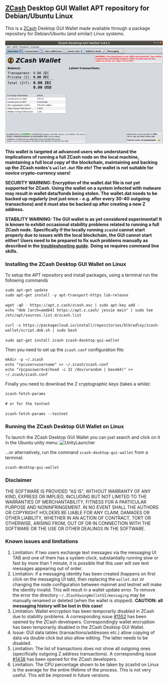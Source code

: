 ## [ZCash](https://z.cash/) Desktop GUI Wallet APT repository for Debian/Ubuntu Linux

This is a [ZCash](https://z.cash/) Desktop GUI Wallet made available through a package repository
for Debian/Ubuntu (and similar) Linux systems.

![Screenshot](ZCashWalletUbuntu.png "Main Window")

**This wallet is targeted at advanced users who understand the implications of running a full ZCash node on**
**the local machine, maintaining a full local copy of the blockchain, maintaining and backing up the**
**ZCash nodes's `wallet.dat` file etc! The wallet is not suitable for novice crypto-currency users!**

**SECURITY WARNING: Encryption of the wallet.dat file is not yet supported for ZCash. Using the wallet** 
**on a system infected with malware may result in wallet data/funds being stolen. The**
**wallet.dat needs to be backed up regularly (not just once - e.g. after every 30-40**
**outgoing transactions) and it must also be backed up after creating a new Z address.**

**STABILITY WARNING: The GUI wallet is as yet considered experimental! It is known to exhibit occasional stability problems related to running a full ZCash node.**
**Specifically if the locally running `zcashd` cannot start properly due to issues with the local blockchain, the GUI cannot start either!**
**Users need to be prepared to fix such problems manually as described in the [troubleshooting guide](TroubleshootingGuide.md).**
**Doing so requires command line skills.**

### Installing the ZCash Desktop GUI Wallet on Linux

To setup the APT repository and install packages, using a terminal run the following commands 
```
sudo apt-get update
sudo apt-get install -y apt-transport-https lsb-release

wget -qO - https://apt.z.cash/zcash.asc | sudo apt-key add -
echo "deb [arch=amd64] https://apt.z.cash/ jessie main" | sudo tee /etc/apt/sources.list.d/zcash.list

curl -s https://packagecloud.io/install/repositories/blbradley/zcash-wallet/script.deb.sh | sudo bash

sudo apt-get install zcash zcash-desktop-gui-wallet
```
Then you need to set up the `zcash.conf` configuration file:
```
mkdir -p ~/.zcash
echo "rpcuser=username" >> ~/.zcash/zcash.conf
echo "rpcpassword=$(head -c 32 /dev/urandom | base64)" >> ~/.zcash/zcash.conf
```

Finally you need to download the Z cryptographic keys (takes a while):
```
zcash-fetch-params

# or for the testnet

zcash-fetch-params --testnet
```
   
### Running the ZCash Desktop GUI Wallet on Linux

To launch the ZCash Desktop GUI Wallet you can just search and click on it in the Ubuntu unity menu:
![UnityLauncher](ZENUnityLauncher.png "ZCash Wallet launcher")

...or alternatively, run the command `zcash-desktop-gui-wallet` from a terminal:
```
zcash-desktop-gui-wallet
```

### Disclaimer

THE SOFTWARE IS PROVIDED "AS IS", WITHOUT WARRANTY OF ANY KIND, EXPRESS OR
IMPLIED, INCLUDING BUT NOT LIMITED TO THE WARRANTIES OF MERCHANTABILITY,
FITNESS FOR A PARTICULAR PURPOSE AND NONINFRINGEMENT. IN NO EVENT SHALL THE
AUTHORS OR COPYRIGHT HOLDERS BE LIABLE FOR ANY CLAIM, DAMAGES OR OTHER
LIABILITY, WHETHER IN AN ACTION OF CONTRACT, TORT OR OTHERWISE, ARISING FROM,
OUT OF OR IN CONNECTION WITH THE SOFTWARE OR THE USE OR OTHER DEALINGS IN THE
SOFTWARE.

### Known issues and limitations
1. Limitation: if two users exchange text messages via the messaging UI TAB and one of them has a system clock, substantially running slow or fast by more than 1 minute, it is possible that this user will see text messages appearing out of order. 
1. Limitation: if a messaging identity has been created (happens on first click on the messaging UI tab), then replacing the `wallet.dat` or changing the node configuration between mainnet and testnet will make the identity invalid. This will result in a wallet update error. To remove the error the directory `~/.ZCashSwingWalletUI/messaging` may be manually renamed or deleted (when the wallet is stopped). **CAUTION: all messaging history will be lost in this case!**
1. Limitation: Wallet encryption has been temporarily disabled in ZCash due to stability problems. A corresponding issue 
[#1552](https://github.com/zcash/zcash/issues/1552) has been opened by the ZCash developers. Correspondingly
wallet encryption has been temporarily disabled in the ZCash Desktop GUI Wallet.
1. Issue: GUI data tables (transactions/addresses etc.) allow copying of data via double click but also allow editing. 
The latter needs to be disabled. 
1. Limitation: The list of transactions does not show all outgoing ones (specifically outgoing Z address 
transactions). A corresponding issue [#1438](https://github.com/zcash/zcash/issues/1438) has been opened 
for the ZCash developers. 
1. Limitation: The CPU percentage shown to be taken by zcashd on Linux is the average for the entire lifetime 
of the process. This is not very useful. This will be improved in future versions.
